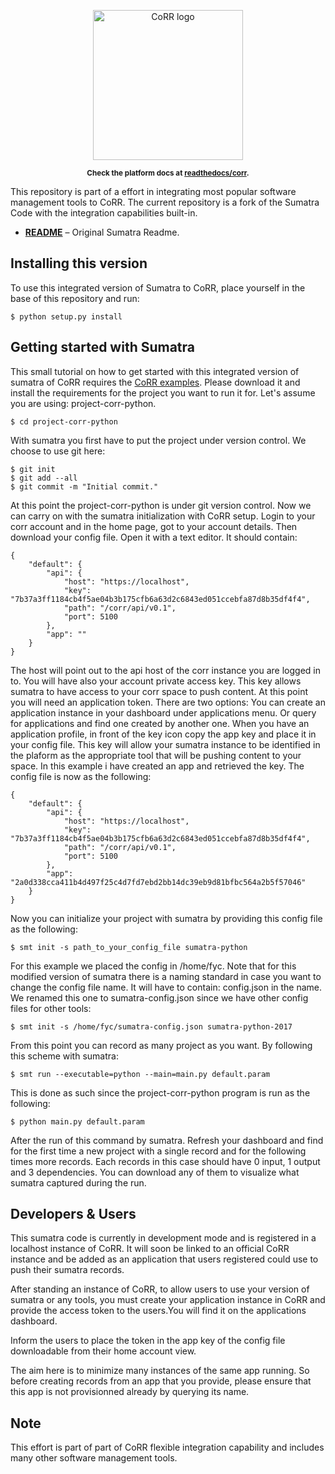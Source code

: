 <p align="center">
    <img src="https://rawgit.com/usnistgov/corr/master/corr-view/frontend/images/logo.svg"
         height="240"
         alt="CoRR logo"
         class="inline">
</p>

<p align="center"><sup><strong>
Check the platform docs at <a href="http://corr.readthedocs.io/en/latest/rst/README.html">readthedocs/corr</a>.
</strong></sup></p>

This repository is part of a effort in integrating most popular software management tools to CoRR.
The current repository is a fork of the Sumatra Code with the integration capabilities built-in.
* **[README](ABOUT)** – Original Sumatra Readme.

## Installing this version

To use this integrated version of Sumatra to CoRR, place yourself in the base of this repository and run:

    $ python setup.py install

## Getting started with Sumatra

This small tutorial on how to get started with this integrated version of sumatra of CoRR requires the
[CoRR examples](https://github.com/usnistgov/corr-examples). Please download it and install the requirements
for the project you want to run it for. Let's assume you are using: project-corr-python.

	$ cd project-corr-python

With sumatra you first have to put the project under version control. We choose to use git here:

    $ git init
    $ git add --all
    $ git commit -m "Initial commit."

At this point the project-corr-python is under git version control. Now we can carry on with the sumatra
initialization with CoRR setup. Login to your corr account and in the home page, got to your account details.
Then download your config file. Open it with a text editor. It should contain:

```
{
    "default": {
        "api": {
            "host": "https://localhost",
            "key": "7b37a3ff1184cb4f5ae04b3b175cfb6a63d2c6843ed051ccebfa87d8b35df4f4",
            "path": "/corr/api/v0.1",
            "port": 5100
        },
        "app": ""
    }
}
```

The host will point out to the api host of the corr instance you are logged in to. You will have also your
account private access key. This key allows sumatra to have access to your corr space to push content.
At this point you will need an application token. There are two options: You can create an application instance
in your dashboard under applications menu. Or query for applications and find one created by another one.
When you have an application profile, in front of the key icon copy the app key and place it in your config
file. This key will allow your sumatra instance to be identified in the plaform as the appropriate tool that will
be pushing content to your space. In this example i have created an app and retrieved the key. The config file is 
now as the following:

```
{
    "default": {
        "api": {
            "host": "https://localhost",
            "key": "7b37a3ff1184cb4f5ae04b3b175cfb6a63d2c6843ed051ccebfa87d8b35df4f4",
            "path": "/corr/api/v0.1",
            "port": 5100
        },
        "app": "2a0d338cca411b4d497f25c4d7fd7ebd2bb14dc39eb9d81bfbc564a2b5f57046"
    }
}
```

Now you can initialize your project with sumatra by providing this config file as the following:

	$ smt init -s path_to_your_config_file sumatra-python

For this example we placed the config in /home/fyc. Note that for this modified version of sumatra there is a 
naming standard in case you want to change the config file name. It will have to contain: config.json in the name.
We renamed this one to sumatra-config.json since we have other config files for other tools:

	$ smt init -s /home/fyc/sumatra-config.json sumatra-python-2017

From this point you can record as many project as you want. By following this scheme with sumatra:

	$ smt run --executable=python --main=main.py default.param

This is done as such since the project-corr-python program is run as the following:

	$ python main.py default.param

After the run of this command by sumatra. Refresh your dashboard and find for the first time a new project
with a single record and for the following times more records. Each records in this case should have 0 input,
1 output and 3 dependencies. You can download any of them to visualize what sumatra captured during the run.

## Developers & Users

This sumatra code is currently in development mode and is registered in a localhost instance of CoRR.
It will soon be linked to an official CoRR instance and be added as an application that users registered
could use to push their sumatra records.

After standing an instance of CoRR, to allow users to use your version of sumatra or any tools, you
must create your application instance in CoRR and provide the access token to the users.You will find
it on the applications dashboard.

Inform the users to place the token in the app key of the config file downloadable from their home account
view.

The aim here is to minimize many instances of the same app running. So before creating records from an app
that you provide, please ensure that this app is not provisionned already by querying its name.

## Note

This effort is part of part of CoRR flexible integration capability and includes many other software 
management tools.
